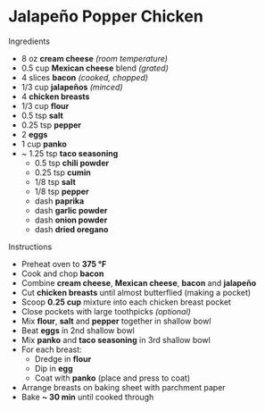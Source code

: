 # Jalapeño Popper Chicken

Ingredients

- 8 oz **cream cheese** *(room temperature)*
- 0.5 cup **Mexican cheese** blend *(grated)*
- 4 slices **bacon** *(cooked, chopped)*
- 1/3 cup **jalapeños** *(minced)*
- 4 **chicken breasts**
- 1/3 cup **flour**
- 0.5 tsp **salt**
- 0.25 tsp **pepper**
- 2 **eggs**
- 1 cup **panko**
- ~ 1.25 tsp **taco seasoning**
  * 0.5 tsp **chili powder**
  * 0.25 tsp **cumin**
  * 1/8 tsp **salt**
  * 1/8 tsp **pepper**
  * dash **paprika**
  * dash **garlic powder**
  * dash **onion powder**
  * dash **dried oregano**

Instructions

- Preheat oven to **375 °F**
- Cook and chop **bacon**
- Combine **cream cheese**, **Mexican cheese**, **bacon** and **jalapeño**
- Cut **chicken breasts** until almost butterflied (making a pocket)
- Scoop **0.25 cup** mixture into each chicken breast pocket
- Close pockets with large toothpicks *(optional)*
- Mix **flour**, **salt** and **pepper** together in shallow bowl
- Beat **eggs** in 2nd shallow bowl
- Mix **panko** and **taco seasoning** in 3rd shallow bowl
- For each breast:
  * Dredge in **flour**
  * Dip in **egg**
  * Coat with **panko** (place and press to coat)
- Arrange breasts on baking sheet with parchment paper
- Bake **~ 30 min** until cooked through
